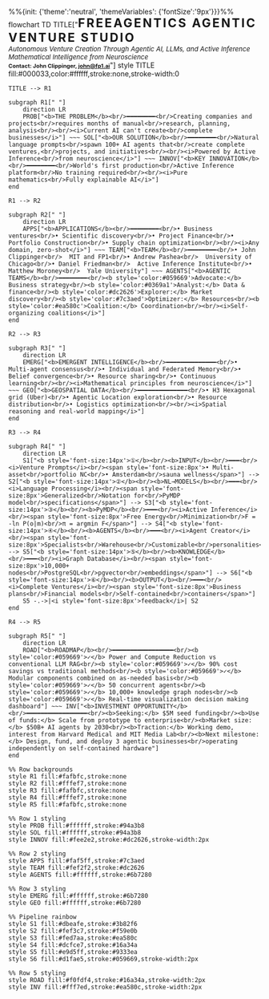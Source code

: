 %%{init: {'theme':'neutral', 'themeVariables': {'fontSize':'9px'}}}%%
flowchart TD
    TITLE["<b style='font-size:24px;letter-spacing:3px'>FREEAGENTICS AGENTIC VENTURE STUDIO</b><br/><i style='font-size:13px'>Autonomous Venture Creation Through Agentic AI, LLMs, and Active Inference Mathematical Intelligence from Neuroscience</i><br/><b style='font-size:11px'>Contact: John Clippinger, john@fp1.ai</b>"]
    style TITLE fill:#000033,color:#ffffff,stroke:none,stroke-width:0
    
    TITLE --> R1
    
    subgraph R1[" "]
        direction LR
        PROB["<b>THE PROBLEM</b><br/>━━━━━━━━<br/>Creating companies and projects<br/>requires months of manual<br/>research, planning, analysis<br/><br/><i>Current AI can't create<br/>complete businesses</i>"] ~~~ SOL["<b>OUR SOLUTION</b><br/>━━━━━━━━<br/>Natural language prompts<br/>spawn 100+ AI agents that<br/>create complete ventures,<br/>projects, and initiatives<br/><br/><i>Powered by Active Inference<br/>from neuroscience</i>"] ~~~ INNOV["<b>KEY INNOVATION</b><br/>━━━━━━━━<br/>World's first production<br/>Active Inference platform<br/>No training required<br/><br/><i>Pure mathematics<br/>Fully explainable AI</i>"]
    end
    
    R1 --> R2
    
    subgraph R2[" "]
        direction LR
        APPS["<b>APPLICATIONS</b><br/>━━━━━━━━<br/>• Business ventures<br/>• Scientific discovery<br/>• Project Finance<br/>• Portfolio Construction<br/>• Supply chain optimization<br/><br/><i>Any domain, zero-shot</i>"] ~~~ TEAM["<b>TEAM</b><br/>━━━━━━━━<br/>• John Clippinger<br/>  MIT and FP1<br/>• Andrew Pashea<br/>  University of Chicago<br/>• Daniel Friedman<br/>  Active Inference Institute<br/>• Matthew Moroney<br/>  Yale University"] ~~~ AGENTS["<b>AGENTIC TEAMS</b><br/>━━━━━━━━<br/><b style='color:#059669'>Advocate:</b> Business strategy<br/><b style='color:#0369a1'>Analyst:</b> Data & finance<br/><b style='color:#dc2626'>Explorer:</b> Market discovery<br/><b style='color:#7c3aed'>Optimizer:</b> Resources<br/><b style='color:#ea580c'>Coalition:</b> Coordination<br/><br/><i>Self-organizing coalitions</i>"]
    end
    
    R2 --> R3
    
    subgraph R3[" "]
        direction LR
        EMERG["<b>EMERGENT INTELLIGENCE</b><br/>━━━━━━━━━━━━━━<br/>• Multi-agent consensus<br/>• Individual and Federated Memory<br/>• Belief convergence<br/>• Resource sharing<br/>• Continuous learning<br/><br/><i>Mathematical principles from neuroscience</i>"] ~~~ GEO["<b>GEOSPATIAL DATA</b><br/>━━━━━━━━━━━━━━<br/>• H3 Hexagonal grid (Uber)<br/>• Agentic Location exploration<br/>• Resource distribution<br/>• Logistics optimization<br/><br/><i>Spatial reasoning and real-world mapping</i>"]
    end
    
    R3 --> R4
    
    subgraph R4[" "]
        direction LR
        S1["<b style='font-size:14px'>①</b><br/><b>INPUT</b><br/>━━━<br/><i>Venture Prompts</i><br/><span style='font-size:8px'>• Multi-asset<br/>portfolio NC<br/>• Amsterdam<br/>sauna wellness</span>"] --> S2["<b style='font-size:14px'>②</b><br/><b>NL→MODELS</b><br/>━━━<br/><i>Language Processing</i><br/><span style='font-size:8px'>Generalized<br/>Notation for<br/>PyMDP model<br/>specifications</span>"] --> S3["<b style='font-size:14px'>③</b><br/><b>PyMDP</b><br/>━━━<br/><i>Active Inference</i><br/><span style='font-size:8px'>Free Energy<br/>Minimization<br/>F = -ln P(o|m)<br/>π = argmin F</span>"] --> S4["<b style='font-size:14px'>④</b><br/><b>AGENTS</b><br/>━━━<br/><i>Agent Creator</i><br/><span style='font-size:8px'>Specialists<br/>Warehouse<br/>Customizable<br/>personalities</span>"] --> S5["<b style='font-size:14px'>⑤</b><br/><b>KNOWLEDGE</b><br/>━━━<br/><i>Graph Database</i><br/><span style='font-size:8px'>10,000+ nodes<br/>PostgreSQL<br/>pgvector<br/>embeddings</span>"] --> S6["<b style='font-size:14px'>⑥</b><br/><b>OUTPUT</b><br/>━━━<br/><i>Complete Ventures</i><br/><span style='font-size:8px'>Business plans<br/>Financial models<br/>Self-contained<br/>containers</span>"]
        S5 -.->|<i style='font-size:8px'>feedback</i>| S2
    end
    
    R4 --> R5
    
    subgraph R5[" "]
        direction LR
        ROAD["<b>ROADMAP</b><br/>━━━━━━━━━━━━━━━━━<br/><b style='color:#059669'>✓</b> Power and Compute Reduction vs conventional LLM RAG<br/><b style='color:#059669'>✓</b> 90% cost savings vs traditional methods<br/><b style='color:#059669'>✓</b> Modular components combined on as-needed basis<br/><b style='color:#059669'>✓</b> 50 concurrent agents<br/><b style='color:#059669'>✓</b> 10,000+ knowledge graph nodes<br/><b style='color:#059669'>✓</b> Real-time visualization decision making dashboard"] ~~~ INV["<b>INVESTMENT OPPORTUNITY</b><br/>━━━━━━━━━━━━━━━━━<br/><b>Seeking:</b> $5M seed funding<br/><b>Use of funds:</b> Scale from prototype to enterprise<br/><b>Market size:</b> $50B+ AI agents by 2030<br/><b>Traction:</b> Working demo, interest from Harvard Medical and MIT Media Lab<br/><b>Next milestone:</b> Design, fund, and deploy 3 agentic businesses<br/>operating independently on self-contained hardware"]
    end
    
    %% Row backgrounds
    style R1 fill:#fafbfc,stroke:none
    style R2 fill:#fffef7,stroke:none
    style R3 fill:#fafbfc,stroke:none
    style R4 fill:#fffef7,stroke:none
    style R5 fill:#fafbfc,stroke:none
    
    %% Row 1 styling
    style PROB fill:#ffffff,stroke:#94a3b8
    style SOL fill:#ffffff,stroke:#94a3b8
    style INNOV fill:#fee2e2,stroke:#dc2626,stroke-width:2px
    
    %% Row 2 styling
    style APPS fill:#faf5ff,stroke:#7c3aed
    style TEAM fill:#fef2f2,stroke:#dc2626
    style AGENTS fill:#ffffff,stroke:#6b7280
    
    %% Row 3 styling
    style EMERG fill:#ffffff,stroke:#6b7280
    style GEO fill:#ffffff,stroke:#6b7280
    
    %% Pipeline rainbow
    style S1 fill:#dbeafe,stroke:#3b82f6
    style S2 fill:#fef3c7,stroke:#f59e0b
    style S3 fill:#fed7aa,stroke:#ea580c
    style S4 fill:#dcfce7,stroke:#16a34a
    style S5 fill:#e9d5ff,stroke:#9333ea
    style S6 fill:#d1fae5,stroke:#059669,stroke-width:2px
    
    %% Row 5 styling
    style ROAD fill:#f0fdf4,stroke:#16a34a,stroke-width:2px
    style INV fill:#fff7ed,stroke:#ea580c,stroke-width:2px
